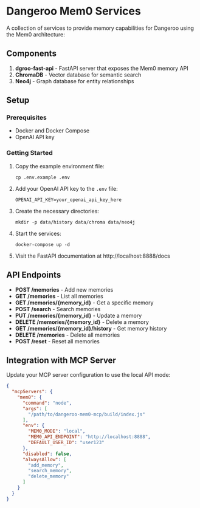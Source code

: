 # Dangeroo Mem0 Services

A collection of services to provide memory capabilities for Dangeroo using the Mem0 architecture:

## Components

1. **dgroo-fast-api** - FastAPI server that exposes the Mem0 memory API
2. **ChromaDB** - Vector database for semantic search
3. **Neo4j** - Graph database for entity relationships

## Setup

### Prerequisites

- Docker and Docker Compose
- OpenAI API key

### Getting Started

1. Copy the example environment file:
   ```
   cp .env.example .env
   ```

2. Add your OpenAI API key to the `.env` file:
   ```
   OPENAI_API_KEY=your_openai_api_key_here
   ```

3. Create the necessary directories:
   ```
   mkdir -p data/history data/chroma data/neo4j
   ```

4. Start the services:
   ```
   docker-compose up -d
   ```

5. Visit the FastAPI documentation at http://localhost:8888/docs

## API Endpoints

- **POST /memories** - Add new memories
- **GET /memories** - List all memories
- **GET /memories/{memory_id}** - Get a specific memory
- **POST /search** - Search memories
- **PUT /memories/{memory_id}** - Update a memory
- **DELETE /memories/{memory_id}** - Delete a memory
- **GET /memories/{memory_id}/history** - Get memory history
- **DELETE /memories** - Delete all memories
- **POST /reset** - Reset all memories

## Integration with MCP Server

Update your MCP server configuration to use the local API mode:

```json
{
  "mcpServers": {
    "mem0": {
      "command": "node",
      "args": [
        "/path/to/dangeroo-mem0-mcp/build/index.js"
      ],
      "env": {
        "MEM0_MODE": "local",
        "MEM0_API_ENDPOINT": "http://localhost:8888",
        "DEFAULT_USER_ID": "user123"
      },
      "disabled": false,
      "alwaysAllow": [
        "add_memory",
        "search_memory",
        "delete_memory"
      ]
    }
  }
}
```